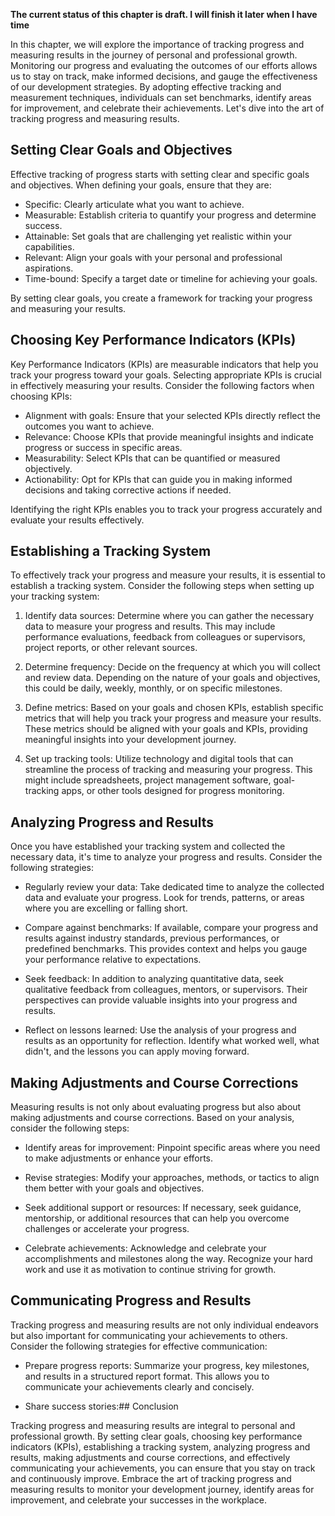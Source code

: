 **The current status of this chapter is draft. I will finish it later when I have time**

In this chapter, we will explore the importance of tracking progress and measuring results in the journey of personal and professional growth. Monitoring our progress and evaluating the outcomes of our efforts allows us to stay on track, make informed decisions, and gauge the effectiveness of our development strategies. By adopting effective tracking and measurement techniques, individuals can set benchmarks, identify areas for improvement, and celebrate their achievements. Let's dive into the art of tracking progress and measuring results.

Setting Clear Goals and Objectives
----------------------------------

Effective tracking of progress starts with setting clear and specific goals and objectives. When defining your goals, ensure that they are:

* Specific: Clearly articulate what you want to achieve.
* Measurable: Establish criteria to quantify your progress and determine success.
* Attainable: Set goals that are challenging yet realistic within your capabilities.
* Relevant: Align your goals with your personal and professional aspirations.
* Time-bound: Specify a target date or timeline for achieving your goals.

By setting clear goals, you create a framework for tracking your progress and measuring your results.

Choosing Key Performance Indicators (KPIs)
------------------------------------------

Key Performance Indicators (KPIs) are measurable indicators that help you track your progress toward your goals. Selecting appropriate KPIs is crucial in effectively measuring your results. Consider the following factors when choosing KPIs:

* Alignment with goals: Ensure that your selected KPIs directly reflect the outcomes you want to achieve.
* Relevance: Choose KPIs that provide meaningful insights and indicate progress or success in specific areas.
* Measurability: Select KPIs that can be quantified or measured objectively.
* Actionability: Opt for KPIs that can guide you in making informed decisions and taking corrective actions if needed.

Identifying the right KPIs enables you to track your progress accurately and evaluate your results effectively.

Establishing a Tracking System
------------------------------

To effectively track your progress and measure your results, it is essential to establish a tracking system. Consider the following steps when setting up your tracking system:

1. Identify data sources: Determine where you can gather the necessary data to measure your progress and results. This may include performance evaluations, feedback from colleagues or supervisors, project reports, or other relevant sources.

2. Determine frequency: Decide on the frequency at which you will collect and review data. Depending on the nature of your goals and objectives, this could be daily, weekly, monthly, or on specific milestones.

3. Define metrics: Based on your goals and chosen KPIs, establish specific metrics that will help you track your progress and measure your results. These metrics should be aligned with your goals and KPIs, providing meaningful insights into your development journey.

4. Set up tracking tools: Utilize technology and digital tools that can streamline the process of tracking and measuring your progress. This might include spreadsheets, project management software, goal-tracking apps, or other tools designed for progress monitoring.

Analyzing Progress and Results
------------------------------

Once you have established your tracking system and collected the necessary data, it's time to analyze your progress and results. Consider the following strategies:

* Regularly review your data: Take dedicated time to analyze the collected data and evaluate your progress. Look for trends, patterns, or areas where you are excelling or falling short.

* Compare against benchmarks: If available, compare your progress and results against industry standards, previous performances, or predefined benchmarks. This provides context and helps you gauge your performance relative to expectations.

* Seek feedback: In addition to analyzing quantitative data, seek qualitative feedback from colleagues, mentors, or supervisors. Their perspectives can provide valuable insights into your progress and results.

* Reflect on lessons learned: Use the analysis of your progress and results as an opportunity for reflection. Identify what worked well, what didn't, and the lessons you can apply moving forward.

Making Adjustments and Course Corrections
-----------------------------------------

Measuring results is not only about evaluating progress but also about making adjustments and course corrections. Based on your analysis, consider the following steps:

* Identify areas for improvement: Pinpoint specific areas where you need to make adjustments or enhance your efforts.

* Revise strategies: Modify your approaches, methods, or tactics to align them better with your goals and objectives.

* Seek additional support or resources: If necessary, seek guidance, mentorship, or additional resources that can help you overcome challenges or accelerate your progress.

* Celebrate achievements: Acknowledge and celebrate your accomplishments and milestones along the way. Recognize your hard work and use it as motivation to continue striving for growth.

Communicating Progress and Results
----------------------------------

Tracking progress and measuring results are not only individual endeavors but also important for communicating your achievements to others. Consider the following strategies for effective communication:

* Prepare progress reports: Summarize your progress, key milestones, and results in a structured report format. This allows you to communicate your achievements clearly and concisely.

* Share success stories:## Conclusion

Tracking progress and measuring results are integral to personal and professional growth. By setting clear goals, choosing key performance indicators (KPIs), establishing a tracking system, analyzing progress and results, making adjustments and course corrections, and effectively communicating your achievements, you can ensure that you stay on track and continuously improve. Embrace the art of tracking progress and measuring results to monitor your development journey, identify areas for improvement, and celebrate your successes in the workplace.
